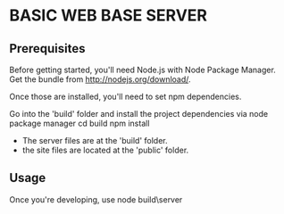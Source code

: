 BASIC WEB BASE SERVER
=====================

Prerequisites
-------------
Before getting started, you'll need Node.js with Node Package Manager.
Get the bundle from http://nodejs.org/download/.

Once those are installed, you'll need to set npm dependencies.

Go into the 'build' folder and install the project dependencies via node package manager
    cd build
    npm install
	
- The server files are at the 'build' folder.
- the site files are located at the 'public' folder.
	
Usage
-----

Once you're developing, use
	node build\server


